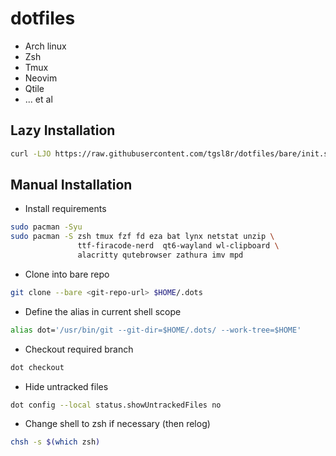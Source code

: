 # dotfiles

* Arch linux
* Zsh
* Tmux
* Neovim
* Qtile
* ... et al


## Lazy Installation
```sh
curl -LJO https://raw.githubusercontent.com/tgsl8r/dotfiles/bare/init.sh | /bin/bash
```

## Manual Installation

* Install requirements
```sh
sudo pacman -Syu
sudo pacman -S zsh tmux fzf fd eza bat lynx netstat unzip \ 
               ttf-firacode-nerd  qt6-wayland wl-clipboard \
               alacritty qutebrowser zathura imv mpd
```

* Clone into bare repo
```sh 
git clone --bare <git-repo-url> $HOME/.dots
```

* Define the alias in current shell scope
```sh
alias dot='/usr/bin/git --git-dir=$HOME/.dots/ --work-tree=$HOME'
```

* Checkout required branch
```sh
dot checkout
```

* Hide untracked files
```sh
dot config --local status.showUntrackedFiles no
```

* Change shell to zsh if necessary (then relog)
```sh
chsh -s $(which zsh)
```

